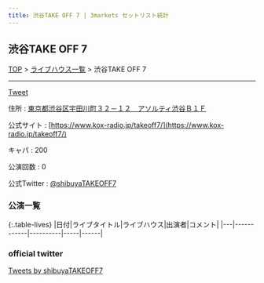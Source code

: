 ```yaml
---
title: 渋谷TAKE OFF 7 | 3markets セットリスト統計
---
```

## 渋谷TAKE OFF 7

[TOP](/setlist/) > [ライブハウス一覧](livehouses.html) > 渋谷TAKE OFF 7

___

<a href="https://twitter.com/share?ref_src=twsrc%5Etfw" data-text="3markets[ ]セットリスト > 渋谷TAKE OFF 7" class="twitter-share-button" data-via="3markets" data-hashtags="3markets" data-related="3markets" data-show-count="false">Tweet</a>

住所
:    <a href="https://www.google.co.jp/maps/search/%E6%9D%B1%E4%BA%AC%E9%83%BD%E6%B8%8B%E8%B0%B7%E5%8C%BA%E5%AE%87%E7%94%B0%E5%B7%9D%E7%94%BA%EF%BC%93%EF%BC%92%EF%BC%8D%EF%BC%91%EF%BC%92%E3%80%80%E3%82%A2%E3%82%BD%E3%83%AB%E3%83%86%E3%82%A3%E6%B8%8B%E8%B0%B7%EF%BC%A2%EF%BC%91%EF%BC%A6" rel="noopener noreferrer" target="_blank">東京都渋谷区宇田川町３２－１２　アソルティ渋谷Ｂ１Ｆ</a>

公式サイト
:    [https://www.kox-radio.jp/takeoff7/](https://www.kox-radio.jp/takeoff7/)

キャパ
:    200

公演回数
: 0


公式Twitter
: <a href="https://twitter.com/shibuyaTAKEOFF7">@shibuyaTAKEOFF7</a>


### 公演一覧

{:.table-lives}
|日付|ライブタイトル|ライブハウス|出演者|コメント|
|---|------------|----------|-----|------|




### official twitter

<a class="twitter-timeline" href="https://twitter.com/shibuyaTAKEOFF7?ref_src=twsrc%5Etfw">Tweets by shibuyaTAKEOFF7</a> <script async src="https://platform.twitter.com/widgets.js" charset="utf-8"></script>


<script async src="https://platform.twitter.com/widgets.js" charset="utf-8"></script>